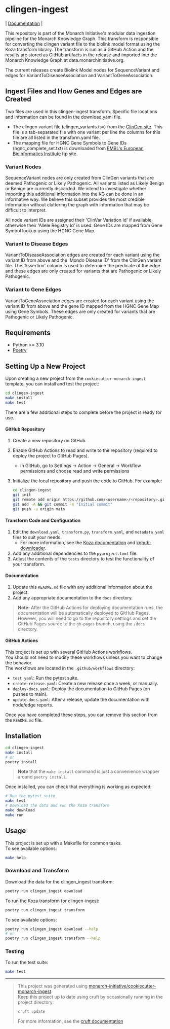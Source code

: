 # clingen-ingest

| [Documentation](https://monarch-initiative.github.io/clingen-ingest) |

This repository is part of the Monarch Initiative's modular data ingestion pipeline for the Monarch Knowledge Graph. This transform is responsible for converting the clingen variant file to the biolink model format using the Koza transform library. The transform is run as a GitHub Action and the results are stored as GitHub artifacts in the release and imported into the Monarch Knowledge Graph at data.monarchinitiative.org.

The current releases create Biolink Model nodes for SequenceVariant and edges for VariantToDiseaseAssociation and VariantToGeneAssociation.

## Ingest Files and How Genes and Edges are Created

Two files are used in this clingen-ingest transform. Specific file locations and information can be found in the download.yaml file.
 - The clingen variant file (clingen_variants.tsv) from the [ClinGen site](https://clinicalgenome.org/). This file is a tab-separated file with one variant per line the columns for this file are all listed in the transform.yaml file.
 - The mapping file for HGNC Gene Symbols to Gene IDs (hgnc_complete_set.txt) is downloaded from [EMBL's European Bioinformatics Institute](https://ebi.ac.uk) ftp site.

### Variant Nodes
SequenceVariant nodes are only created from ClinGen variants that are deemed Pathogenic or Likely Pathogenic. All variants listed as Likely Benign or Benign are currently discarded. We intend to investigate whether importing this additional information into the KG can be done in an informative way. We believe this subset provides the most credible information without cluttering the graph with information that may be difficult to interpret.

All node variant IDs are assigned their 'ClinVar Variation Id' if available, otherwise their 'Allele Registry Id' is used. Gene IDs are mapped from Gene Symbol lookup using the HGNC Gene Map.

### Variant to Disease Edges
VariantToDiseaseAssociation edges are created for each variant using the variant ID from above and the 'Mondo Disease ID' from the ClinGen variant file. The 'Assertion' column is used to determine the predicate of the edge and these edges are only created for variants that are Pathogenic or Likely Pathogenic.

### Variant to Gene Edges
VariantToGeneAssociation edges are created for each variant using the variant ID from above and the gene ID mapped from the HGNC Gene Map using Gene Symbols. These edges are only created for variants that are Pathogenic or Likely Pathogenic.

## Requirements

- Python >= 3.10
- [Poetry](https://python-poetry.org/docs/#installation)

## Setting Up a New Project

Upon creating a new project from the `cookiecutter-monarch-ingest` template, you can install and test the project:

```bash
cd clingen-ingest
make install
make test
```

There are a few additional steps to complete before the project is ready for use.

#### GitHub Repository

1. Create a new repository on GitHub.
1. Enable GitHub Actions to read and write to the repository (required to deploy the project to GitHub Pages).
   - in GitHub, go to Settings -> Action -> General -> Workflow permissions and choose read and write permissions
1. Initialize the local repository and push the code to GitHub. For example:

   ```bash
   cd clingen-ingest
   git init
   git remote add origin https://github.com/<username>/<repository>.git
   git add -A && git commit -m "Initial commit"
   git push -u origin main
   ```

#### Transform Code and Configuration

1. Edit the `download.yaml`, `transform.py`, `transform.yaml`, and `metadata.yaml` files to suit your needs.
   - For more information, see the [Koza documentation](https://koza.monarchinitiative.org) and [kghub-downloader](https://github.com/monarch-initiative/kghub-downloader).
1. Add any additional dependencies to the `pyproject.toml` file.
1. Adjust the contents of the `tests` directory to test the functionality of your transform.

#### Documentation

1. Update this `README.md` file with any additional information about the project.
1. Add any appropriate documentation to the `docs` directory.

> **Note:** After the GitHub Actions for deploying documentation runs, the documentation will be automatically deployed to GitHub Pages.  
> However, you will need to go to the repository settings and set the GitHub Pages source to the `gh-pages` branch, using the `/docs` directory.

#### GitHub Actions

This project is set up with several GitHub Actions workflows.  
You should not need to modify these workflows unless you want to change the behavior.  
The workflows are located in the `.github/workflows` directory:

- `test.yaml`: Run the pytest suite.
- `create-release.yaml`: Create a new release once a week, or manually.
- `deploy-docs.yaml`: Deploy the documentation to GitHub Pages (on pushes to main).
- `update-docs.yaml`: After a release, update the documentation with node/edge reports.


Once you have completed these steps, you can remove this section from the `README.md` file.

## Installation

```bash
cd clingen-ingest
make install
# or
poetry install
```

> **Note** that the `make install` command is just a convenience wrapper around `poetry install`.

Once installed, you can check that everything is working as expected:

```bash
# Run the pytest suite
make test
# Download the data and run the Koza transform
make download
make run
```

## Usage

This project is set up with a Makefile for common tasks.  
To see available options:

```bash
make help
```

### Download and Transform

Download the data for the clingen_ingest transform:

```bash
poetry run clingen_ingest download
```

To run the Koza transform for clingen-ingest:

```bash
poetry run clingen_ingest transform
```

To see available options:

```bash
poetry run clingen_ingest download --help
# or
poetry run clingen_ingest transform --help
```

### Testing

To run the test suite:

```bash
make test
```

---

> This project was generated using [monarch-initiative/cookiecutter-monarch-ingest](https://github.com/monarch-initiative/cookiecutter-monarch-ingest).  
> Keep this project up to date using cruft by occasionally running in the project directory:
>
> ```bash
> cruft update
> ```
>
> For more information, see the [cruft documentation](https://cruft.github.io/cruft/#updating-a-project)
